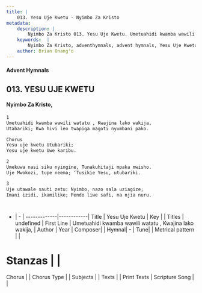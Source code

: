 ```yaml
---
title: |
    013. Yesu Uje Kwetu - Nyimbo Za Kristo
metadata:
    description: |
        Nyimbo Za Kristo 013. Yesu Uje Kwetu. Umetuahidi kwamba wawili watatu , Kwajina lako wakija, Utabariki; Kwa hivi leo twapiga magoti nyumbani pako.  Chorus Yesu uje kwetu Utubariki; Yesu uje kwetu Uwe karibu.  
    keywords:  |
        Nyimbo Za Kristo, adventhymnals, advent hymnals, Yesu Uje Kwetu, Umetuahidi kwamba wawili watatu , Kwajina lako wakija,. 
    author: Brian Onang'o
---
```


#### Advent Hymnals
## 013. YESU UJE KWETU
####  Nyimbo Za Kristo,

```txt
1
Umetuahidi kwamba wawili watatu , Kwajina lako wakija,
Utabariki; Kwa hivi leo twapiga magoti nyumbani pako.

Chorus
Yesu uje kwetu Utubariki;
Yesu uje kwetu Uwe karibu.

2
Umekuwa nasi siku nyingine, Tunakuhitaji mpaka mwisho.
Uje Mwokozi, tupe neema; ‘Tusikie Yesu, utubariki.

3
Uje utawale sauti zetu: Nyimbo, nazo sala uziagize;
Imani izidi, ikamilike; Pendo liwe safi, na njia nuru.




```

- |   -  |
-------------|------------|
Title | Yesu Uje Kwetu |
Key |  |
Titles | undefined |
First Line | Umetuahidi kwamba wawili watatu , Kwajina lako wakija, |
Author | 
Year | 
Composer| |
Hymnal|  - |
Tune|  |
Metrical pattern | |
# Stanzas |  |
Chorus |  |
Chorus Type |  |
Subjects | |
Texts |  |
Print Texts | 
Scripture Song |  |
    
